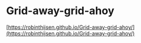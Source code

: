 # Grid-away-grid-ahoy

[https://robinthijsen.github.io/Grid-away-grid-ahoy/](https://robinthijsen.github.io/Grid-away-grid-ahoy/)
